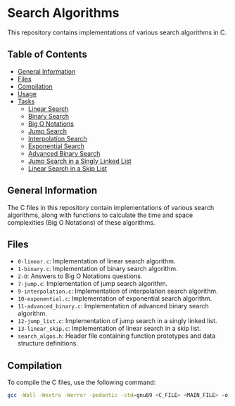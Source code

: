 # Search Algorithms

This repository contains implementations of various search algorithms in C.

## Table of Contents

- [General Information](#general-information)
- [Files](#files)
- [Compilation](#compilation)
- [Usage](#usage)
- [Tasks](#tasks)
  - [Linear Search](#linear-search)
  - [Binary Search](#binary-search)
  - [Big O Notations](#big-o-notations)
  - [Jump Search](#jump-search)
  - [Interpolation Search](#interpolation-search)
  - [Exponential Search](#exponential-search)
  - [Advanced Binary Search](#advanced-binary-search)
  - [Jump Search in a Singly Linked List](#jump-search-in-a-singly-linked-list)
  - [Linear Search in a Skip List](#linear-search-in-a-skip-list)

## General Information

The C files in this repository contain implementations of various search algorithms, along with functions to calculate the time and space complexities (Big O Notations) of these algorithms.

## Files

- `0-linear.c`: Implementation of linear search algorithm.
- `1-binary.c`: Implementation of binary search algorithm.
- `2-O`: Answers to Big O Notations questions.
- `7-jump.c`: Implementation of jump search algorithm.
- `9-interpolation.c`: Implementation of interpolation search algorithm.
- `10-exponential.c`: Implementation of exponential search algorithm.
- `11-advanced_binary.c`: Implementation of advanced binary search algorithm.
- `12-jump_list.c`: Implementation of jump search in a singly linked list.
- `13-linear_skip.c`: Implementation of linear search in a skip list.
- `search_algos.h`: Header file containing function prototypes and data structure definitions.

## Compilation

To compile the C files, use the following command:

```sh
gcc -Wall -Wextra -Werror -pedantic -std=gnu89 <C_FILE> <MAIN_FILE> -o <OUTPUT_FILE>

